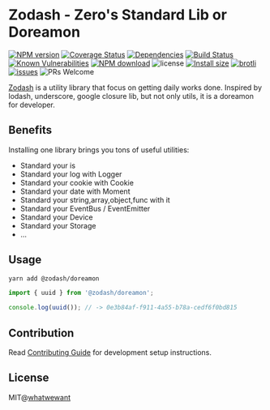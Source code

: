 # Zodash - Zero's Standard Lib or Doreamon

[![NPM version](https://img.shields.io/npm/v/@zodash/doreamon.svg?style=flat)](https://www.npmjs.com/package/@zodash/doreamon)
[![Coverage Status](https://codecov.io/gh/zcorky/zodash/branch/master/graph/badge.svg)](https://codecov.io/gh/zcorky/zodash)
[![Dependencies](https://img.shields.io/david/zcorky/zodash.svg?style=flat-square)](https://david-dm.org/zcorky/zodash)
[![Build Status](https://github.com/zcorky/zodash/workflows/Publish%20NPM%20Package/badge.svg)](https://github.com/zcorky/zodash)
[![Known Vulnerabilities](https://snyk.io/test/npm/@zodash/doreamon/badge.svg?style=flat-square)](https://snyk.io/test/npm/@zodash/doreamon)
[![NPM download](https://img.shields.io/npm/dm/@zodash/doreamon.svg?style=flat-square)](https://www.npmjs.com/package/@zodash/doreamon)
![license](https://img.shields.io/github/license/zcorky/zodash.svg)
[![Install size](https://badgen.net/packagephobia/install/@zodash/doreamon)](https://packagephobia.now.sh/result?p=@zodash/doreamon)
[![brotli](https://badgen.net/bundlephobia/minzip/umi)](https://bundlephobia.com/result?p=umi)
[![issues](https://img.shields.io/github/issues/zcorky/zodash.svg)](https://github.com/zcorky/zodash/issues)
![PRs Welcome](https://img.shields.io/badge/PRs-welcome-brightgreen.svg)

[Zodash](https://github.com/zcorky/zodash) is a utility library that focus on getting daily works done. Inspired by lodash, underscore, google closure lib, but not only utils, it is a doreamon for developer.

## Benefits

Installing one library brings you tons of useful utilities:

- Standard your is
- Standard your log with Logger
- Standard your cookie with Cookie
- Standard your date with Moment
- Standard your string,array,object,func with it
- Standard your EventBus / EventEmitter
- Standard your Device
- Standard your Storage
- ...

## Usage

```bash
yarn add @zodash/doreamon
```

```javascript
import { uuid } from '@zodash/doreamon';

console.log(uuid()); // -> 0e3b84af-f911-4a55-b78a-cedf6f0bd815
```

## Contribution

Read [Contributing Guide](.github/CONTRIBUTING.md) for development setup instructions.

## License

MIT@[whatwewant](https://github.com/whatwewant)